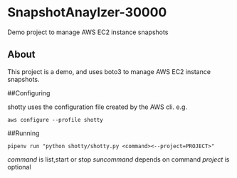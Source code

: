 # SnapshotAnaylzer-30000

Demo project to manage AWS EC2 instance snapshots

## About

This project is a demo, and uses boto3 to manage AWS EC2 instance snapshots.

##Configuring

shotty uses the configuration file created by the AWS cli. e.g.

`aws configure --profile shotty`

##Running

`pipenv run "python shotty/shotty.py <command><--project=PROJECT>"`

*command* is list,start or stop
*suncommand* depends on command
*project* is optional